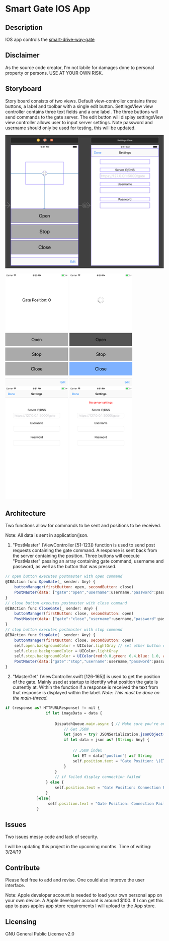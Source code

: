 # Smart Gate IOS App

## Description

IOS app controls the <a href = "https://github.com/MitchTODO/Smart-driveway-gate">smart-drive-way-gate</a>

## Disclaimer

As the source code creator, I'm not labile for damages done to personal property or persons. USE AT YOUR OWN RISK.



## Storyboard

Story board consists of two views. Default view-controller contains three buttons, a label and toolbar with a single edit button. SettingsView view controller contains three text fields and a one label. The three buttons will send commands to the gate server. The edit button will display settingsView view controller allows user to input server settings. Note password and username should only be used for testing, this will be updated.

![alt text](readmepic/layout.png "Layout")


<div>
<img src="readmepic/sim1.png" alt="view1" width="200"/>
<img src="readmepic/sim2.png" alt="view2" width="200"/>
<img src="readmepic/sim3.png" alt="view3" width="200"/>
<img src="readmepic/sim4.png" alt="view4" width="200"/>
</div>


## Architecture

Two functions allow for commands to be sent and positions to be received.

Note: All data is sent in application/json.

1. "PostMaster" (ViewController [51-123]) function is used to send post requests containing the gate command. A response is sent back from the server containing the position. Three buttons will execute "PostMaster" passing an array containing gate command, username and password, as well as the button that was pressed.

```js
// open button executes postmaster with open command
@IBAction func OpenGate(_ sender: Any) {
    buttonManager(firstButton: open, secondButton: close)
    PostMaster(data: ["gate":"open","username":username,"password":password],buttonName: self.open)
}
// close button executes postmaster with close command
@IBAction func CloseGate(_ sender: Any) {
    buttonManager(firstButton: close, secondButton: open)
    PostMaster(data: ["gate":"close","username":username,"password":password],buttonName: self.close)
}
// stop button executes postmaster with stop command
@IBAction func StopGate(_ sender: Any) {
    buttonManager(firstButton: close, secondButton: open)
    self.open.backgroundColor = UIColor.lightGray // set other button color default gray
    self.close.backgroundColor = UIColor.lightGray
    self.stop.backgroundColor = UIColor(red:0.0,green: 0.4,blue: 1.0, alpha: 0.5) // stop button is blue
    PostMaster(data:["gate":"stop","username":username,"password":password],buttonName: self.stop)
}

```


2. "MasterGet" (ViewController.swift [126-165]) is used to get the position of the gate. Mainly used at startup to identify what position the gate is currently at. Within the function if a response is received the text from that response is displayed within the label. <i>Note: This must be done on the main-thread.</i>

```js
if (response as? HTTPURLResponse) != nil {
                  if let imageData = data {

                      DispatchQueue.main.async { // Make sure you're on the main thread here
                          // Get JSON
                          let json = try? JSONSerialization.jsonObject(with: imageData, options: [])
                          if let data = json as? [String: Any] {

                              // JSON index
                              let ET = data["postion"] as? String
                              self.position.text = "Gate Position: \(ET ?? "Connection Failed")"
                          }
                      }
                      // if failed display connection failed
                  } else {
                      self.position.text = "Gate Position: Connection Failed"
                  }
              }else{
                   self.position.text = "Gate Position: Connection Failed"
              }
```

## Issues

Two issues messy code and lack of security.

I will be updating this project in the upcoming months.
Time of writing: 3/24/19

## Contribute

Please feel free to add and revise. One could also improve the user interface.

Note: Apple developer account is needed to load your own personal app on your own device. A Apple developer account is around $100. If I can get this app to pass apples app store requirements I will upload to the App store.


## Licensing


GNU General Public License v2.0

